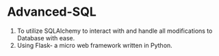 # Advanced-SQL
1. To utilize SQLAlchemy to interact with and handle all modifications to Database with ease. 
2. Using Flask- a micro web framework written in Python.
